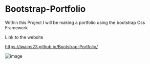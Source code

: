 # Bootstrap-Portfolio
Within this Project I will be making a portfolio using the bootstrap Css Framework

Link to the website 

https://iwains23.github.io/Bootstrap-Portfolio/ 

![image](https://github.com/IWAINS23/Bootstrap-Portfolio/assets/140549905/3c2e07be-a845-4874-83ef-49a18fd00cb6)

